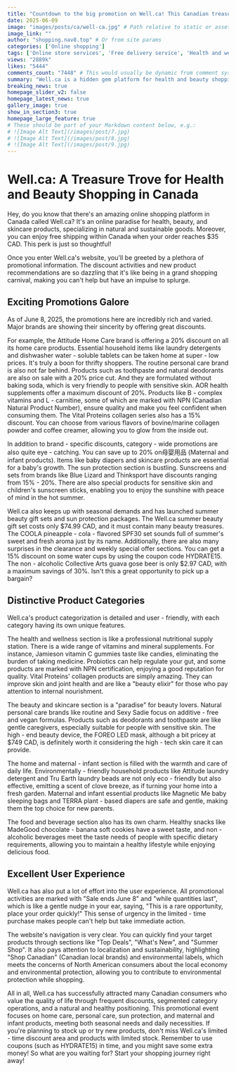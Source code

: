 ```yaml
---
title: "Countdown to the big promotion on Well.ca! This Canadian treasure shopping platform offers various good products with discounts of up to 20% off. Hurry up to grab the deals!"
date: 2025-06-09
image: "images/posts/ca/well-ca.jpg" # Path relative to static or assets
image_link: ""
author: "shopping.nav8.top" # Or from site params
categories: ['Online shopping']
tags: ['Online store services', 'Free delivery service', 'Health and wellness products', 'Beauty products', 'Personal care products', 'Maternity and baby products', 'Food and beverages', 'Sunscreen', 'Summer beauty gift set', 'Sun protection set', 'Special water bottle', 'Non-alcoholic beer', 'Promotion Information Services', 'Localized services']
views: "2889k"
likes: "5444"
comments_count: "7448" # This would usually be dynamic from comment system
summary: "Well.ca is a hidden gem platform for health and beauty shopping in Canada. It offers free delivery within Canada for orders over CAD 35. As of June 8, 2025, there are a wide range of promotional activities, with discounts available for both brands and product categories. The products are classified in great detail, and each category has its own distinct features. It provides a great user experience, emphasizes localization and sustainability, and is definitely worth shopping at for stockpiling."
breaking_news: true   
homepage_slider_v2: false  
homepage_latest_news: true  
gallery_image: true  
show_in_section3: true
homepage_large_feature: true
# These should be part of your Markdown content below, e.g.:
# ![Image Alt Text](/images/post/7.jpg)
# ![Image Alt Text](/images/post/8.jpg)
# ![Image Alt Text](/images/post/9.jpg)
---
```


# Well.ca: A Treasure Trove for Health and Beauty Shopping in Canada

Hey, do you know that there's an amazing online shopping platform in Canada called Well.ca? It's an online paradise for health, beauty, and skincare products, specializing in natural and sustainable goods. Moreover, you can enjoy free shipping within Canada when your order reaches $35 CAD. This perk is just so thoughtful!

Once you enter Well.ca's website, you'll be greeted by a plethora of promotional information. The discount activities and new product recommendations are so dazzling that it's like being in a grand shopping carnival, making you can't help but have an impulse to splurge.

## Exciting Promotions Galore
As of June 8, 2025, the promotions here are incredibly rich and varied. Major brands are showing their sincerity by offering great discounts.

For example, the Attitude Home Care brand is offering a 20% discount on all its home care products. Essential household items like laundry detergents and dishwasher water - soluble tablets can be taken home at super - low prices. It's truly a boon for thrifty shoppers. The routine personal care brand is also not far behind. Products such as toothpaste and natural deodorants are also on sale with a 20% price cut. And they are formulated without baking soda, which is very friendly to people with sensitive skin. AOR health supplements offer a maximum discount of 20%. Products like B - complex vitamins and L - carnitine, some of which are marked with NPN (Canadian Natural Product Number), ensure quality and make you feel confident when consuming them. The Vital Proteins collagen series also has a 15% discount. You can choose from various flavors of bovine/marine collagen powder and coffee creamer, allowing you to glow from the inside out.

In addition to brand - specific discounts, category - wide promotions are also quite eye - catching. You can save up to 20% on母婴用品 (Maternal and infant products). Items like baby diapers and skincare products are essential for a baby's growth. The sun protection section is bustling. Sunscreens and sets from brands like Blue Lizard and Thinksport have discounts ranging from 15% - 20%. There are also special products for sensitive skin and children's sunscreen sticks, enabling you to enjoy the sunshine with peace of mind in the hot summer.

Well.ca also keeps up with seasonal demands and has launched summer beauty gift sets and sun protection packages. The Well.ca summer beauty gift set costs only $74.99 CAD, and it must contain many beauty treasures. The COOLA pineapple - cola - flavored SPF30 set sounds full of summer's sweet and fresh aroma just by its name. Additionally, there are also many surprises in the clearance and weekly special offer sections. You can get a 15% discount on some water cups by using the coupon code HYDRATE15. The non - alcoholic Collective Arts guava gose beer is only $2.97 CAD, with a maximum savings of 30%. Isn't this a great opportunity to pick up a bargain?

## Distinctive Product Categories
Well.ca's product categorization is detailed and user - friendly, with each category having its own unique features.

The health and wellness section is like a professional nutritional supply station. There is a wide range of vitamins and mineral supplements. For instance, Jamieson vitamin C gummies taste like candies, eliminating the burden of taking medicine. Probiotics can help regulate your gut, and some products are marked with NPN certification, enjoying a good reputation for quality. Vital Proteins' collagen products are simply amazing. They can improve skin and joint health and are like a "beauty elixir" for those who pay attention to internal nourishment.

The beauty and skincare section is a "paradise" for beauty lovers. Natural personal care brands like routine and Sexy Sadie focus on additive - free and vegan formulas. Products such as deodorants and toothpaste are like gentle caregivers, especially suitable for people with sensitive skin. The high - end beauty device, the FOREO LED mask, although a bit pricey at $749 CAD, is definitely worth it considering the high - tech skin care it can provide.

The home and maternal - infant section is filled with the warmth and care of daily life. Environmentally - friendly household products like Attitude laundry detergent and Tru Earth laundry beads are not only eco - friendly but also effective, emitting a scent of clove breeze, as if turning your home into a fresh garden. Maternal and infant essential products like Magnetic Me baby sleeping bags and TERRA plant - based diapers are safe and gentle, making them the top choice for new parents.

The food and beverage section also has its own charm. Healthy snacks like MadeGood chocolate - banana soft cookies have a sweet taste, and non - alcoholic beverages meet the taste needs of people with specific dietary requirements, allowing you to maintain a healthy lifestyle while enjoying delicious food.

## Excellent User Experience
Well.ca has also put a lot of effort into the user experience. All promotional activities are marked with "Sale ends June 8" and "while quantities last", which is like a gentle nudge in your ear, saying, "This is a rare opportunity, place your order quickly!" This sense of urgency in the limited - time purchase makes people can't help but take immediate action.

The website's navigation is very clear. You can quickly find your target products through sections like "Top Deals", "What's New", and "Summer Shop". It also pays attention to localization and sustainability, highlighting "Shop Canadian" (Canadian local brands) and environmental labels, which meets the concerns of North American consumers about the local economy and environmental protection, allowing you to contribute to environmental protection while shopping.

All in all, Well.ca has successfully attracted many Canadian consumers who value the quality of life through frequent discounts, segmented category operations, and a natural and healthy positioning. This promotional event focuses on home care, personal care, sun protection, and maternal and infant products, meeting both seasonal needs and daily necessities. If you're planning to stock up or try new products, don't miss Well.ca's limited - time discount area and products with limited stock. Remember to use coupons (such as HYDRATE15) in time, and you might save some extra money! So what are you waiting for? Start your shopping journey right away! 
